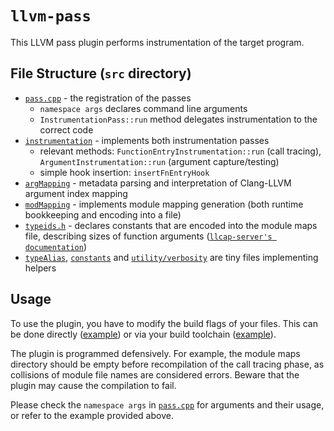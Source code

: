 # `llvm-pass`

This LLVM pass plugin performs instrumentation of the target program.

## File Structure (`src` directory)

* [`pass.cpp`](./src/pass.cpp) - the registration of the passes
  * `namespace args` declares command line arguments
  * `InstrumentationPass::run` method delegates instrumentation to the correct code
* [`instrumentation`](./src/instrumentation.hpp) - implements both instrumentation passes
  * relevant methods: `FunctionEntryInstrumentation::run` (call tracing), `ArgumentInstrumentation::run` (argument capture/testing)
  * simple hook insertion: `insertFnEntryHook`
* [`argMapping`](./src/argMapping.hpp) - metadata parsing and interpretation of Clang-LLVM argument index mapping
* [`modMapping`](./src/modMapping.hpp) - implements module mapping generation (both runtime bookkeeping and encoding into a file)
* [`typeids.h`](./src/typeids.h) - declares constants that are encoded into the module maps file, describing sizes of function arguments ([`llcap-server's documentation`](../../02-ipc/llcap-server/README.md#module-mapping))
* [`typeAlias`](./src/typeAlias.hpp), [`constants`](./src/constants.hpp) and [`utility/verbosity`](./src/utility.hpp) are tiny files implementing helpers

## Usage

To use the plugin, you have to modify the build flags of your files. This can be done directly ([example](../../02-ipc/example-arg-replacement/build-call-trace.sh)) or via your build toolchain ([example](../../../report/EVALUATION.md#setup)).

The plugin is programmed defensively. For example, the module maps directory should be empty before recompilation of the call tracing phase, as collisions of module file names are considered errors. Beware that the plugin may cause the compilation to fail.

Please check the `namespace args` in [`pass.cpp`](./src/pass.cpp) for arguments and their usage, or refer to the example provided above.
